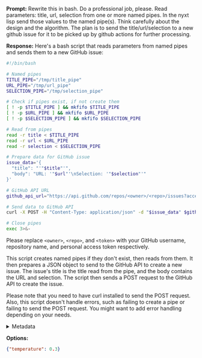 **Prompt:**
Rewrite this in bash. Do a professional job, please. Read parameters: title, url, selection from one or more named pipes. In the nyxt lisp send those values to the named pipe(s). Think carefully about the design and the algorithm. The plan is to send the title/url/selection to a new github issue for it to be picked up by github actions for further processing.

**Response:**
Here's a bash script that reads parameters from named pipes and sends them to a new GitHub issue:

```bash
#!/bin/bash

# Named pipes
TITLE_PIPE="/tmp/title_pipe"
URL_PIPE="/tmp/url_pipe"
SELECTION_PIPE="/tmp/selection_pipe"

# Check if pipes exist, if not create them
[ ! -p $TITLE_PIPE ] && mkfifo $TITLE_PIPE
[ ! -p $URL_PIPE ] && mkfifo $URL_PIPE
[ ! -p $SELECTION_PIPE ] && mkfifo $SELECTION_PIPE

# Read from pipes
read -r title < $TITLE_PIPE
read -r url < $URL_PIPE
read -r selection < $SELECTION_PIPE

# Prepare data for GitHub issue
issue_data='{
  "title": "'"$title"'",
  "body": "URL: '"$url"'\nSelection: '"$selection"'"
}'

# GitHub API URL
github_api_url="https://api.github.com/repos/<owner>/<repo>/issues?access_token=<token>"

# Send data to GitHub API
curl -X POST -H "Content-Type: application/json" -d "$issue_data" $github_api_url

# Close pipes
exec 3>&-
```

Please replace `<owner>`, `<repo>`, and `<token>` with your GitHub username, repository name, and personal access token respectively.

This script creates named pipes if they don't exist, then reads from them. It then prepares a JSON object to send to the GitHub API to create a new issue. The issue's title is the title read from the pipe, and the body contains the URL and selection. The script then sends a POST request to the GitHub API to create the issue.

Please note that you need to have curl installed to send the POST request. Also, this script doesn't handle errors, such as failing to create a pipe or failing to send the POST request. You might want to add error handling depending on your needs.

<details><summary>Metadata</summary>

- Duration: 31315 ms
- Datetime: 2023-10-20T20:16:54.309348
- Model: gpt-4-0613

</details>

**Options:**
```json
{"temperature": 0.3}
```

